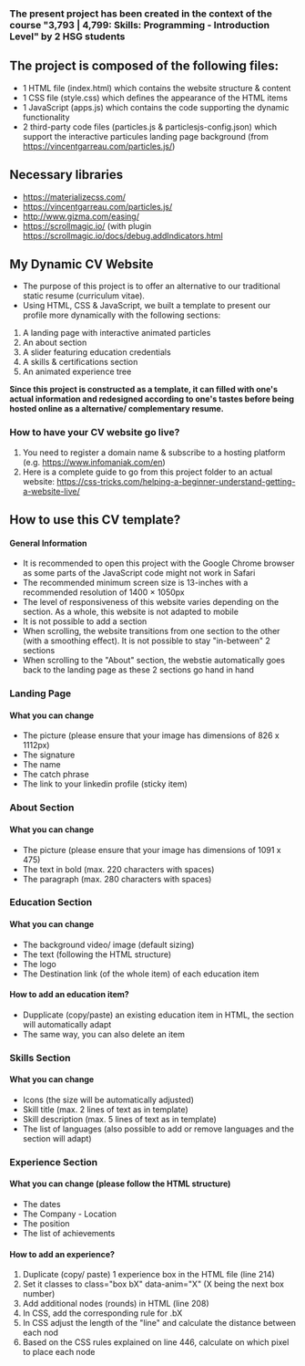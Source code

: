 ### The present project has been created in the context of the course "3,793 | 4,799: Skills: Programming - Introduction Level" by 2 HSG students

## The project is composed of the following files:
* 1 HTML file (index.html) which contains the website structure & content
* 1 CSS file (style.css) which defines the appearance of the HTML items
* 1 JavaScript (apps.js) which contains the code supporting the dynamic functionality 
* 2 third-party code files (particles.js & particlesjs-config.json) which support the interactive particules landing page background (from https://vincentgarreau.com/particles.js/)

## Necessary libraries
* https://materializecss.com/
* https://vincentgarreau.com/particles.js/
* http://www.gizma.com/easing/
* https://scrollmagic.io/ (with plugin https://scrollmagic.io/docs/debug.addIndicators.html

## My Dynamic CV Website
* The purpose of this project is to offer an alternative to our traditional static resume (curriculum vitae).
* Using HTML, CSS & JavaScript, we built a template to present our profile more dynamically with the following sections:
1) A landing page with interactive animated particles
2) An about section
3) A slider featuring education credentials
4) A skills & certifications section
5) An animated experience tree 

**Since this project is constructed as a template, it can filled with one's actual information and redesigned according to one's tastes before being hosted online as a alternative/ complementary resume.**

### How to have your CV website go live?
1) You need to register a domain name & subscribe to a hosting platform (e.g. https://www.infomaniak.com/en)
2) Here is a complete guide to go from this project folder to an actual website: https://css-tricks.com/helping-a-beginner-understand-getting-a-website-live/

## How to use this CV template?

#### General Information
* It is recommended to open this project with the Google Chrome browser as some parts of the JavaScript code might not work in Safari
* The recommended minimum screen size is 13-inches with a recommended resolution of 1400 × 1050px
* The level of responsiveness of this website varies depending on the section. As a whole, this website is not adapted to mobile
* It is not possible to add a section
* When scrolling, the website transitions from one section to the other (with a smoothing effect). It is not possible to stay "in-between" 2 sections
* When scrolling to the "About" section, the webstie automatically goes back to the landing page as these 2 sections go hand in hand


### Landing Page
#### What you can change
* The picture (please ensure that your image has dimensions of 826 x 1112px)
* The signature
* The name
* The catch phrase
* The link to your linkedin profile (sticky item)


### About Section
#### What you can change
* The picture (please ensure that your image has dimensions of 1091 x 475)
* The text in bold (max. 220 characters with spaces)
* The paragraph (max. 280 characters with spaces)


 ### Education Section
#### What you can change
* The background video/ image (default sizing)
* The text (following the HTML structure)
* The logo 
* The Destination link (of the whole item) of each education item
#### How to add an education item?
* Dupplicate (copy/paste) an existing education item in HTML, the section will automatically adapt
* The same way, you can also delete an item

 ### Skills Section
#### What you can change
* Icons (the size will be automatically adjusted)
* Skill title (max. 2 lines of text as in template)
* Skill description (max. 5 lines of text as in template)
* The list of languages (also possible to add or remove languages and the section will adapt)


 ### Experience Section
#### What you can change (please follow the HTML structure)
* The dates
* The Company - Location
* The position
* The list of achievements
#### How to add an experience?
1) Duplicate (copy/ paste) 1 experience box in the HTML file (line 214)
2) Set it classes to class="box bX" data-anim="X" (X being the next box number)
3) Add additional nodes (rounds) in HTML (line 208)
4) In CSS, add the corresponding rule for .bX
5) In CSS adjust the length of the "line" and calculate the distance between each nod 
6) Based on the CSS rules explained on line 446, calculate on which pixel to place each node









